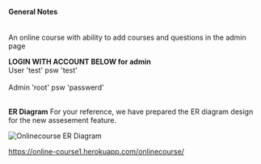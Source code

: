 
**General Notes**<br><br><br>
An online course with ability to add courses and questions in the admin page

**LOGIN WITH ACCOUNT BELOW for admin**<br>
User 'test' psw 'test'<br><br>
Admin 'root' psw 'passwerd'<br><br>

**ER Diagram**
For your reference, we have prepared the ER diagram design for the new assesement feature.

![Onlinecourse ER Diagram](https://github.com/ibm-developer-skills-network/final-cloud-app-with-database/blob/master/static/media/course_images/onlinecourse_app_er.png)


https://online-course1.herokuapp.com/onlinecourse/
